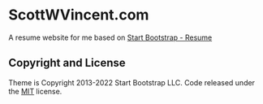 # ScottWVincent.com

A resume website for me based on [Start Bootstrap - Resume](https://startbootstrap.com/theme/resume/)

## Copyright and License

Theme is Copyright 2013-2022 Start Bootstrap LLC. Code released under the [MIT](https://github.com/StartBootstrap/startbootstrap-resume/blob/master/LICENSE) license.
